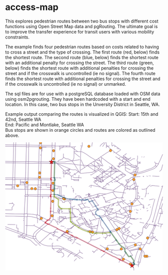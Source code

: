# access-map

This explores pedestrian routes between two bus stops with different cost functions using Open Street Map data and pgRouting. The ultimate goal is to improve the transfer experience for transit users with various mobility constraints.

The example finds four pedestrian routes based on costs related to having to cross a street and the type of crossing. The first route (red, below) finds the shortest route. The second route (blue, below) finds the shortest route with an additional penalty for crossing the street. The third route (green, below) finds the shortest route with additional penalties for crossing the street and if the crosswalk is uncontrolled (ie no signal). The fourth route finds the shortest route with additional penalties for crossing the street and if the crosswalk is uncontrolled (ie no signal) or unmarked. 

The sql files are for use with a postgreSQL database loaded with OSM data using osm2pgrouting. They have been hardcoded with a start and end location. In this case, two bus stops in the Unversity District in Seattle, WA.

Example output comparing the routes is visualized in QGIS:
Start: 15th and 42nd, Seattle WA  
End: Pacific and Montlake, Seattle WA  
Bus stops are shown in orange circles and routes are colored as outlined above.   

![](\routesUW.png?raw=true)



